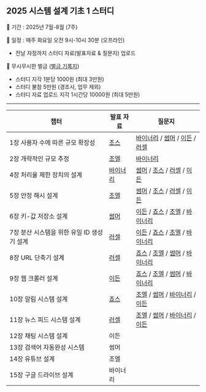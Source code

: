 ## 2025 시스템 설계 기초 1 스터디

📌 기간 : 2025년 7월-8월 (7주)

📌 일정 : 매주 화요일 오전 9시-10시 30분 (오프라인)

- 전날 자정까지 스터디 자료(발표자료 & 질문지) 업로드

📌 무시무시한 벌금 ([벌금 기록지](https://github.com/shinhee-rebecca/system-design-interview-1/blob/main/ETC/%EB%B2%8C%EA%B8%88%20%EA%B8%B0%EB%A1%9D%EC%A7%80.md))

- 스터디 지각 1분당 1000원 (최대 3만원)
- 스터디 불참 5만원 (경조사, 업무 제외)
- 스터디 자료 업로드 지각 1시간당 10000원 (최대 5만원)

---

| 챕터                                       | 발표 자료                                                                                   | 질문지                                                                                                                                                                                                                                                                                                                                                                                                                                                      |
| ------------------------------------------ |-----------------------------------------------------------------------------------------|----------------------------------------------------------------------------------------------------------------------------------------------------------------------------------------------------------------------------------------------------------------------------------------------------------------------------------------------------------------------------------------------------------------------------------------------------------|
| 1장 사용자 수에 따른 규모 확장성           | [조스](https://github.com/shinhee-rebecca/system-design-interview-1/tree/main/1%EC%9E%A5) | [바이너리](https://github.com/shinhee-rebecca/system-design-interview-1/blob/main/1%EC%9E%A5/question_binary.md) / [썸머](https://github.com/shinhee-rebecca/system-design-interview-1/blob/main/1%EC%9E%A5/question_summer.md) / [이든](https://github.com/shinhee-rebecca/system-design-interview-1/blob/main/1%EC%9E%A5/question_ethan.md) / [러셀](https://github.com/shinhee-rebecca/system-design-interview-1/blob/main/1%EC%9E%A5/question_russell.md)      |
| 2장 개략적인 규모 추정                     | [조엘](https://github.com/shinhee-rebecca/system-design-interview-1/tree/main/2%EC%9E%A5) | [바이너리](https://github.com/shinhee-rebecca/system-design-interview-1/blob/main/2%EC%9E%A5/question_binary.md)                                                                                                                                                                                                                                                                                                                                             |
| 4장 처리율 제한 장치의 설계                | [바이너리](https://github.com/shinhee-rebecca/system-design-interview-1/blob/main/4%EC%9E%A5/README.md)                                                                                    | [썸머](https://github.com/shinhee-rebecca/system-design-interview-1/blob/main/4%EC%9E%A5/question_summer.md) / [조스](https://github.com/shinhee-rebecca/system-design-interview-1/blob/main/4%EC%9E%A5/question_jaws.md) / [러셀](https://github.com/shinhee-rebecca/system-design-interview-1/blob/main/4%EC%9E%A5/question_russell.md) / [이든](https://github.com/shinhee-rebecca/system-design-interview-1/blob/main/4%EC%9E%A5/question_ethan.md)          |
| 5장 안정 해시 설계                         | [조엘](https://github.com/shinhee-rebecca/system-design-interview-1/tree/main/5%EC%9E%A5) | [썸머](https://github.com/shinhee-rebecca/system-design-interview-1/blob/main/5%EC%9E%A5/question_summer.md) / [조스](https://github.com/shinhee-rebecca/system-design-interview-1/blob/main/5%EC%9E%A5/question_jaws.md) / [러셀](https://github.com/shinhee-rebecca/system-design-interview-1/blob/main/5%EC%9E%A5/question_russell.md) / [이든](https://github.com/shinhee-rebecca/system-design-interview-1/blob/main/5%EC%9E%A5/question_ethan.md)          |
| 6장 키-값 저장소 설계                      | [썸머](https://github.com/shinhee-rebecca/system-design-interview-1/blob/main/6%EC%9E%A5/README.md)                                                                                      | [이든](https://github.com/shinhee-rebecca/system-design-interview-1/blob/main/6%EC%9E%A5/question_ethan.md) / [죠스](https://github.com/shinhee-rebecca/system-design-interview-1/blob/main/6%EC%9E%A5/question_jaws.md) / [조엘](https://github.com/shinhee-rebecca/system-design-interview-1/blob/main/6%EC%9E%A5/question_joel.md)      / [바이너리](https://github.com/shinhee-rebecca/system-design-interview-1/blob/main/6%EC%9E%A5/question_binary.md)      |
| 7장 분산 시스템을 위한 유일 ID 생성기 설계 | [러셀](https://github.com/shinhee-rebecca/system-design-interview-1/tree/main/7%EC%9E%A5)                                                                                      | [이든](https://github.com/shinhee-rebecca/system-design-interview-1/blob/main/7%EC%9E%A5/question_ethan.md) / [죠스](https://github.com/shinhee-rebecca/system-design-interview-1/blob/main/7%EC%9E%A5/question_jaws.md) / [조엘](https://github.com/shinhee-rebecca/system-design-interview-1/blob/main/7%EC%9E%A5/question_joel.md)    /          [바이너리](https://github.com/shinhee-rebecca/system-design-interview-1/blob/main/7%EC%9E%A5/question_binary.md) |
| 8장 URL 단축기 설계                        | [러셀](https://github.com/shinhee-rebecca/system-design-interview-1/blob/main/8%EC%9E%A5/README.md)                                                                                      | [죠스](https://github.com/shinhee-rebecca/system-design-interview-1/blob/main/8%EC%9E%A5/question_jaws.md)  / [조엘](https://github.com/shinhee-rebecca/system-design-interview-1/blob/main/8%EC%9E%A5/question_joel.md) / [썸머](https://github.com/shinhee-rebecca/system-design-interview-1/blob/main/8%EC%9E%A5/question_summer.md)               / [바이너리](https://github.com/shinhee-rebecca/system-design-interview-1/blob/main/8%EC%9E%A5/question_binary.md)                                                                                                                                                                                                                                                                                                                               |
| 9장 웹 크롤러 설계                         | [이든](https://github.com/shinhee-rebecca/system-design-interview-1/blob/main/9%EC%9E%A5/Readme.md)                                                                                      | [죠스](https://github.com/shinhee-rebecca/system-design-interview-1/blob/main/9%EC%9E%A5/question_jaws.md)  / [조엘](https://github.com/shinhee-rebecca/system-design-interview-1/blob/main/9%EC%9E%A5/question_joel.md) / [썸머](https://github.com/shinhee-rebecca/system-design-interview-1/blob/main/9%EC%9E%A5/question_summer.md)  / [바이너리](https://github.com/shinhee-rebecca/system-design-interview-1/blob/main/9%EC%9E%A5/question_binary.md)                                                                                                                                                                                                                                                                                                                                    |
| 10장 알림 시스템 설계                      | [죠스](https://github.com/shinhee-rebecca/system-design-interview-1/tree/main/10%EC%9E%A5)                                                                                      | [조엘](https://github.com/shinhee-rebecca/system-design-interview-1/blob/main/10%EC%9E%A5/question_joel.md) / [썸머](https://github.com/shinhee-rebecca/system-design-interview-1/blob/main/10%EC%9E%A5/question_summer.md)       / [바이너리](https://github.com/shinhee-rebecca/system-design-interview-1/blob/main/10%EC%9E%A5/question_binary.md) / [이든](https://github.com/shinhee-rebecca/system-design-interview-1/blob/main/10%EC%9E%A5/question_ethan.md)                                                                                                                                                                                                                                                                                                                                                                                                                                                  |
| 11장 뉴스 피드 시스템 설계                 | [러셀](https://github.com/shinhee-rebecca/system-design-interview-1/blob/main/11%EC%9E%A5/README.md)                                                                                      |    [조엘](https://github.com/shinhee-rebecca/system-design-interview-1/blob/main/11%EC%9E%A5/question_joel.md) / [썸머](https://github.com/shinhee-rebecca/system-design-interview-1/blob/main/11%EC%9E%A5/question_summer.md)        / [바이너리](https://github.com/shinhee-rebecca/system-design-interview-1/blob/main/11%EC%9E%A5/question_binary.md) / [이든](https://github.com/shinhee-rebecca/system-design-interview-1/blob/main/11%EC%9E%A5/question_ethan.md)                                                                                                                                                                                                                                                                                                                                                                                                                                               |
| 12장 채팅 시스템 설계                      | 이든                                                                                      |                                                                                                                                                                                                                                                                                                                                                                                                                                                          |
| 13장 검색어 자동완성 시스템                | 썸머                                                                                      |                                                                                                                                                                                                                                                                                                                                                                                                                                                          |
| 14장 유튜브 설계                           | 조엘                                                                                      |                                                                                                                                                                                                                                                                                                                                                                                                                                                          |
| 15장 구글 드라이브 설계                    | 바이너리                                                                                    |                                                                                                                                                                                                                                                                                                                                                                                                                                                          |

